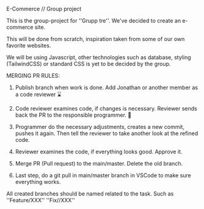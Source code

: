 E-Commerce // Group project


This is the group-project for ''Grupp tre''. We've decided to create an e-commerce site.

This will be done from scratch, inspiration taken from some of our own favorite websites.

We will be using Javascript, other technologies such as database, styling (TailwindCSS) or standard CSS is yet to be decided by the group.


MERGING PR RULES:

1. Publish branch when work is done. Add Jonathan or another member as a code reviewer ⌛

2. Code reviewer examines code, if changes is necessary. Reviewer sends back the PR to the responsible programmer. 🛑

3. Programmer do the necessary adjustments, creates a new commit, pushes it again. Then tell the reviewer to take another look at the refined code.

4. Reviewer examines the code, if everything looks good. Approve it.

5. Merge PR (Pull request) to the main/master. Delete the old branch.

6. Last step, do a git pull in main/master branch in VSCode to make sure everything works.


All created branches should be named related to the task. Such as ''Feature/XXX'' ''Fix//XXX''
